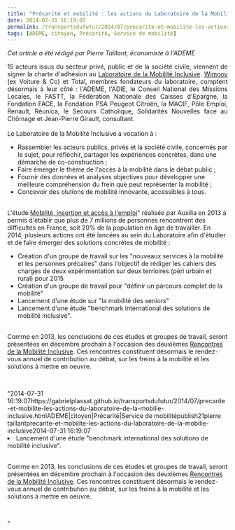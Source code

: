 ```yaml
---
title: "Précarité et mobilité : les actions du Laboratoire de la Mobilité Inclusive"
date: 2014-07-31 16:19:07
permalink: /transportsdufutur/2014/07/precarite-et-mobilite-les-actions-du-laboratoire-de-la-mobilie-inclusive.html
tags: [ADEME, citoyen, Précarité, Service de mobilité]
---
```


<p style="text-align: justify"><em>Cet article a été rédigé par Pierre Taillant, économiste à l'ADEME</em></p> <p style="text-align: justify">15 acteurs issus du secteur privé, public et de la société civile, viennent de signer la charte d'adhésion au <a href="http://www.mobiliteinclusive.com" target="_blank">Laboratoire de la Mobilité Inclusive</a>. <a href="http://www.voitureandco.com/tag/wimoov" target="_blank">Wimoov </a>(ex Voiture & Co) et Total, membres fondateurs du laboratoire, comptent désormais à leur côté : l'ADEME, l'ADIE, le Conseil National des Missions Locales, le FASTT, la Fédération Nationale des Caisses d'Epargne, la Fondation FACE, la Fondation PSA Peugeot Citroën, la MACIF, Pôle Emploi, Renault, Réunica, le Secours Catholique, Solidarités Nouvelles face au Chômage et Jean-Pierre Girault, consultant. <br /><br />Le Laboratoire de la Mobilité Inclusive a vocation à : </p> <ul> <li>Rassembler les acteurs publics, privés et la société civile, concernés par le sujet, pour réfléchir, partager les expériences concrètes, dans une démarche de co-construction ;</li> <li>Faire émerger le thème de l'accès à la mobilité dans le débat public ;</li> <li>Fournir des données et analyses objectives pour développer une meilleure compréhension du frein que peut représenter la mobilité ;</li> <li>Concevoir des olutions de mobilité innovante, accessibles à tous.</li> </ul> <p style="text-align: justify"></p>  <!--more--> <br />L'étude <a href="https://gabrielplassat.github.io/transportsdufutur/wp-content/uploads/sites/6/2014/07/RapportcompletLMI2013.pdf"" target=""_blank"">Mobilité, insertion et accès à l'emploi</a>" réalisée par Auxilia en 2013 a permis d'établir que plus de 7 millions de personnes rencontrent des difficultés en France, soit 20% de la population en âge de travailler. En 2014, plusieurs actions ont été lancées au sein du Laboratoire afin d'étudier et de faire émerger des solutions concrètes de mobilité : <ul> <li>Création d'un groupe de travail sur les "nouveaux services à la mobilité et les personnes précaires" dans l'objectif de rédiger les cahiers des charges de deux expérimentation sur deux terrioires (péri urbain et rural) pour 2015 </li> <li>Création d'un groupe de travail pour "définir un parcours complet de la mobilité" </li> <li>Lancement d'une étude sur "la mobilité des seniors" </li> <li>Lancement d'une étude "benchmark international des solutions de mobilité inclusive".</li> </ul> <p style=""text-align: justify""><br />Comme en 2013, les conclusions de ces études et groupes de travail, seront présentées en décembre prochain à l'occasion des deuxièmes <a href="https://gabrielplassat.github.io/transportsdufutur/wp-content/uploads/sites/6/2014/07/Restitution_Rencontres_de_la_mobilite_inclusive.pdf"" target=""_blank"">Rencontres de la Mobilité Inclusive</a>. Ces rencontres constituent désormais le rendez-vous annuel de contribution au débat, sur les freins à la mobilité et les solutions à mettre en oeuvre.</p> <p> </p>"2014-07-31 16:19:07https://gabrielplassat.github.io/transportsdufutur/2014/07/precarite-et-mobilite-les-actions-du-laboratoire-de-la-mobilie-inclusive.htmlADEME|citoyen|Précarité|Service de mobilitépublish21pierre taillantprecarite-et-mobilite-les-actions-du-laboratoire-de-la-mobilie-inclusive2014-07-31 16:19:07</li> <li>Lancement d'une étude "benchmark international des solutions de mobilité inclusive".</li> </ul> <p style=""text-align: justify""><br />Comme en 2013, les conclusions de ces études et groupes de travail, seront présentées en décembre prochain à l'occasion des deuxièmes <a href="https://gabrielplassat.github.io/transportsdufutur/wp-content/uploads/sites/6/2014/07/Restitution_Rencontres_de_la_mobilite_inclusive.pdf"" target=""_blank"">Rencontres de la Mobilité Inclusive</a>. Ces rencontres constituent désormais le rendez-vous annuel de contribution au débat, sur les freins à la mobilité et les solutions à mettre en oeuvre.</p> <p> </p>"
